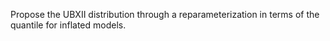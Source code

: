Propose the UBXII distribution through a reparameterization in terms of the quantile for inflated models.
